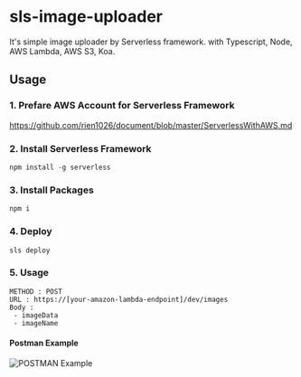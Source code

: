 # sls-image-uploader
It's simple image uploader by Serverless framework.
with Typescript, Node, AWS Lambda, AWS S3, Koa.

## Usage
### 1. Prefare AWS Account for Serverless Framework
https://github.com/rien1026/document/blob/master/ServerlessWithAWS.md
### 2. Install Serverless Framework
```
npm install -g serverless
```
### 3. Install Packages
```
npm i
```
### 4. Deploy
```
sls deploy
```
### 5. Usage
```
METHOD : POST 
URL : https://[your-amazon-lambda-endpoint]/dev/images
Body : 
 - imageData
 - imageName
```
#### Postman Example
![POSTMAN Example](https://csy-image-uploader-bucket.s3.ap-northeast-2.amazonaws.com/image/image-uploader-usage-example.PNG)
